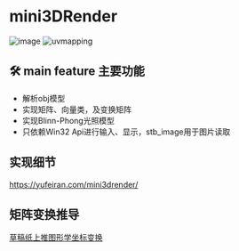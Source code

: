 # mini3DRender


![image](https://github.com/yufeiran/mini3DRender/assets/22091612/b4b6fd92-f03d-44c0-b282-2a3a6be34f50)
![uvmapping](https://github.com/yufeiran/mini3DRender/assets/22091612/40482ee1-812d-49cf-b1e1-614d16b0e25b)


## :hammer_and_wrench: main feature 主要功能
* 解析obj模型
* 实现矩阵、向量类，及变换矩阵
* 实现Blinn-Phong光照模型
* 只依赖Win32 Api进行输入、显示，stb_image用于图片读取
  


## 实现细节
https://yufeiran.com/mini3drender/
## 矩阵变换推导
[草稿纸上推图形学坐标变换](https://yufeiran.com/cao-gao-zhi-shang-tui/)
